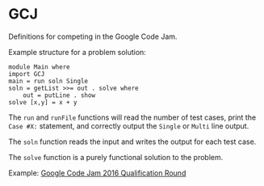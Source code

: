 GCJ
===

Definitions for competing in the Google Code Jam.

Example structure for a problem solution:

    module Main where
    import GCJ
    main = run soln Single
    soln = getList >>= out . solve where
        out = putLine . show
    solve [x,y] = x + y

The `run` and `runFile` functions will read the number of test cases, print the `Case #X:` statement, and correctly output the `Single` or `Multi` line output.

The `soln` function reads the input and writes the output for each test case.

The `solve` function is a purely functional solution to the problem.

Example: [Google Code Jam 2016 Qualification Round](https://github.com/instinctive/gcj2016q)
